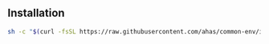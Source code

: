 ## Installation

``` bash
sh -c "$(curl -fsSL https://raw.githubusercontent.com/ahas/common-env/install.sh)"
```
